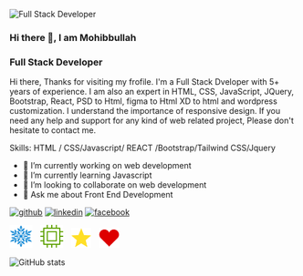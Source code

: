 ![Full Stack Developer](https://media.licdn.com/dms/image/v2/D5616AQEb0FR5OgkikA/profile-displaybackgroundimage-shrink_350_1400/profile-displaybackgroundimage-shrink_350_1400/0/1733846399655?e=1739404800&v=beta&t=qMA5z48kW35ZNcF5kB1BU8YfngHNo1YzIk46b5PEu-k)

### Hi there 👋, I am Mohibbullah
### Full Stack Developer


Hi there, Thanks for visiting my frofile. I'm a Full Stack Dveloper with 5+ years of experience. I am also an expert in HTML, CSS, JavaScript, JQuery, Bootstrap, React, PSD to Html, figma to Html XD to html and wordpress customization. I understand the importance of responsive design. If you need any help and support for any kind of web related project, Please don't hesitate to contact me.

Skills:  HTML / CSS/Javascript/  REACT /Bootstrap/Tailwind CSS/Jquery

- 🔭 I’m currently working on web development 
- 🌱 I’m currently learning Javascript 
- 👯 I’m looking to collaborate on web development 
- 💬 Ask me about Front End Development 


[<img src='https://cdn.jsdelivr.net/npm/simple-icons@3.0.1/icons/github.svg' alt='github' height='40'>](https://github.com/mohibbul)  [<img src='https://cdn.jsdelivr.net/npm/simple-icons@3.0.1/icons/linkedin.svg' alt='linkedin' height='40'>](https://www.linkedin.com/in/Mohibbullah82/)  [<img src='https://cdn.jsdelivr.net/npm/simple-icons@3.0.1/icons/facebook.svg' alt='facebook' height='40'>](https://www.facebook.com/md.mohibbullah.1401933)  

<a href='https://archiveprogram.github.com/'><img src='https://raw.githubusercontent.com/acervenky/animated-github-badges/master/assets/acbadge.gif' width='40' height='40'></a> <a href='https://docs.github.com/en/developers'><img src='https://raw.githubusercontent.com/acervenky/animated-github-badges/master/assets/devbadge.gif' width='40' height='40'></a> <a href='https://stars.github.com/'><img src='https://raw.githubusercontent.com/acervenky/animated-github-badges/master/assets/starbadge.gif' width='35' height='35'></a> <a href='https://docs.github.com/en/github/supporting-the-open-source-community-with-github-sponsors'><img src='https://raw.githubusercontent.com/acervenky/animated-github-badges/master/assets/sponsorbadge.gif' width='35' height='35'></a> 

![GitHub stats](https://github-readme-stats.vercel.app/api?username=mohibbul&show_icons=true)  

